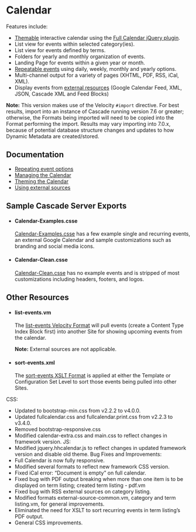 # Calendar

Features include:

- [Themable](docs/theming.md) interactive calendar using the [Full Calendar jQuery plugin](http://arshaw.com/fullcalendar/).
- List view for events within selected category(ies).
- List view for events defined by terms.
- Folders for yearly and monthly organization of events.
- Landing Page for events within a given year or month.
- [Repeatable events](docs/repeat-options.md) using daily, weekly, monthly and yearly options.
- Multi-channel output for a variety of pages (XHTML, PDF, RSS, iCal, XML).
- Display events from [external resources](docs/external-sources.md) (Google Calendar Feed, XML, JSON, Cascade XML and Feed Blocks)

**Note:** This version makes use of the Velocity `#import` directive. For best results, import into an instance of Cascade running version 7.6 or greater; otherwise, the Formats being imported will need to be copied into the Format performing the import. Results may vary importing into 7.0.x, because of potential database structure changes and updates to how Dynamic Metadata are created/stored.

## Documentation

- [Repeating event options](docs/repeat-options.md)
- [Managing the Calendar](docs/managing-the-calendar.md)
- [Theming the Calendar](docs/theming.md)
- [Using external sources](docs/external-sources.md)


## Sample Cascade Server Exports
- #### Calendar-Examples.csse

  [Calendar-Examples.csse](Calendar-Examples.csse) has a few example single and recurring events, an external Google Calendar and sample customizations such as branding and social media icons.

  
- #### Calendar-Clean.csse

  [Calendar-Clean.csse](Calendar-Clean.csse) has no example events and is stripped of most customizations including headers, footers, and logos.

  
## Other Resources
- #### list-events.vm

  The [list-events Velocity Format](list-events.vm) will pull events (create a Content Type Index Block first) into another Site for showing upcoming events from the calendar. 

  **Note:** External sources are not applicable.

- #### sort-events.xml

  The [sort-events XSLT Format](sort-events.xml) is applied at either the Template or Configuration Set Level to sort those events being pulled into other Sites.

CSS:
- Updated to bootstrap-min.css from v2.2.2 to v4.0.0.
- Updated fullcalendar.css and fullcalendar.print.css from v2.2.3 to v3.4.0.
- Removed bootstrap-responsive.css
- Modified calendar-extra.css  and main.css to reflect changes in framework version.
JS:
- Modified jquery.hhcalendar.js to reflect changes in updated framework version and disable old theme.
Bug Fixes and Improvements:
- Full Calendar is now fully responsive.
- Modified several formats to reflect new framework CSS version.
- Fixed iCal error: “Document is empty” on full calendar.
- Fixed bug with PDF output breaking when more than one item is to be displayed on term listing; created term listing - pdf.vm
- Fixed bug with RSS external sources on category listing.
- Modified formats external-source-common.vm, category and term listing.vm,  for general improvements.
- Eliminated the need for XSLT to sort recurring events in term listing’s PDF output.
- General CSS improvements.





